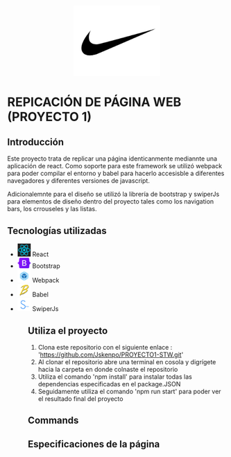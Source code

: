 <p align="center">
    <img src="./src/imas/nike.jpg" alt="Descripción de la imagen" style="width: 200px; height: auto;"/>
</p>

# REPICACIÓN DE PÁGINA WEB (PROYECTO 1)

## Introducción
Este proyecto trata de replicar una página identicanmente mediannte una aplicación de react. Como soporte para este framework se utilizó webpack para poder compilar el entorno y babel para hacerlo accesisble a diferentes navegadores y diferentes versiones de javascript.

Adicionalemnte para el diseño se utilizó la librería de bootstrap y swiperJs para elementos de diseño dentro del proyecto tales como los navigation bars, los crrouseles y las listas.

## Tecnologías utilizadas

<ul>
    <li>
        <img src="./src/imas/react.png" style= "width: 30px; height: auto;"/> React
    </li>
    <li>
        <img src="./src/imas/bootstrap.png" style= "width: 30px; height: auto;"/> Bootstrap
    </li>
    <li>
        <img src="./src/imas/webpack.png" style= "width: 30px; height: auto;"/> Webpack
    </li>
    <li>
        <img src="./src/imas/babel.png" style= "width: 30px; height: auto;"/> Babel
    </li>
    <li>
        <img src="./src/imas/swiper.png" style= "width: 30px; height: auto;"/> SwiperJs
    </li>
<ul>

## Utiliza el proyecto
1. Clona este repositorio con el siguiente enlace : 'https://github.com/Jskenpo/PROYECTO1-STW.git'
    <br>
2. Al clonar el repositorio abre una terminal en cosola y digrígete hacia la carpeta en donde colnaste el repositorio 
    <br>
3. Utiliza el comando 'npm install' para instalar todas las dependencias especificadas en el package.JSON
    <br>
4. Seguidamente utiliza el comando 'npm run start' para poder ver el resultado final del proyecto


## Commands



## Especificaciones de la página


